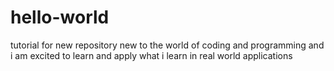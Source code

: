 # hello-world
tutorial for new repository
new to the world of coding and programming and i am excited to learn and apply what i learn in real world applications

